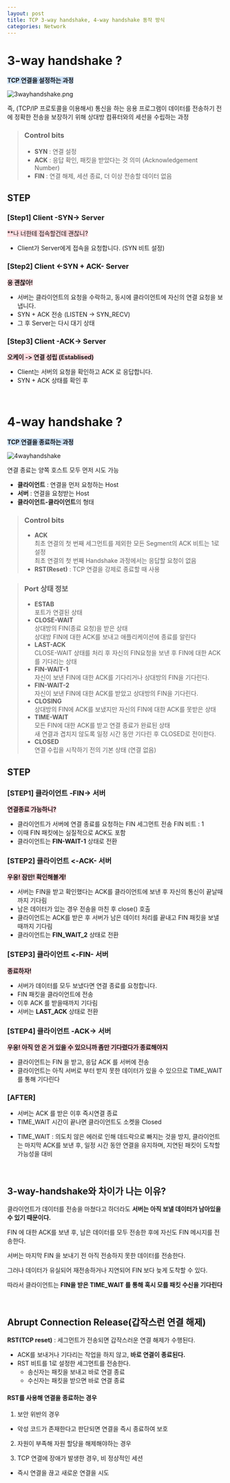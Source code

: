 ```yaml
---
layout: post
title: TCP 3-way handshake, 4-way handshake 동작 방식
categories: Network
---
```


# 3-way handshake ?
<span style="background-color: #D0E4FC">**TCP 연결을 설정하는 과정**</span>

![3wayhandshake.png](https://github.com/user-attachments/assets/9eaed275-cfb8-4736-b373-1d43cf98089c)


즉, (TCP/IP 프로토콜을 이용해서) 통신을 하는 응용 프로그램이
데이터를 전송하기 전에 정확한 전송을 보장하기 위해 상대방 컴퓨터와의 세션을 수립하는 과정


> ### Control bits
> - **SYN** : 연결 설정
> - **ACK** : 응답 확인, 패킷을 받았다는 것 의미 (Acknowledgement Number)
> - **FIN** : 연결 해제, 세션 종료, 더 이상 전송할 데이터 없음  
  
## STEP
### [Step1] Client -SYN-> Server
<span style="background-color: #ffdce0">**나 너한테 접속할건데 괜찮니?</span>
- Client가 Server에게 접속을 요청합니다. (SYN 비트 설정)

### [Step2] Client <-SYN + ACK- Server
<span style="background-color: #ffdce0">**웅 괜찮아!**</span>
- 서버는 클라이언트의 요청을 수락하고, 동시에 클라이언트에 자신의 연결 요청을 보냅니다.
- SYN + ACK 전송 (LISTEN -> SYN_RECV)
- 그 후 Server는 다시 대기 상태

### [Step3] Client -ACK-> Server
<span style="background-color: #ffdce0">**오케이 -> 연결 성립 (Establised)**</span>
- Client는 서버의 요청을 확인하고 ACK 로 응답합니다.
- SYN + ACK 상태를 확인 후







<br>







# 4-way handshake ?
<span style="background-color: #D0E4FC">**TCP 연결을 종료하는 과정**</span>  

![4wayhandshake](https://github.com/user-attachments/assets/e0d598a1-280c-4fbd-8948-c7f89dd5056e)

연결 종료는 양쪽 호스트 모두 먼저 시도 가능
- **클라이언트** : 연결을 먼저 요청하는 Host
- **서버** : 연결을 요청받는 Host 
- **클라이언트-클라이언트**의 형태


> ### Control bits
> - **ACK**  
> 최초 연결의 첫 번째 세그먼트를 제외한 모든 Segment의 ACK 비트는 1로 설정   
> 최초 연결의 첫 번째 Handshake 과정에서는 응답할 요청이 없음
> - **RST(Reset)** : TCP 연결을 강제로 종료할 때 사용  


> ### Port 상태 정보
> - **ESTAB**  
>  포트가 연결된 상태
> - **CLOSE-WAIT**  
>  상대방의 FIN(종료 요청)을 받은 상태   
> 상대방 FIN에 대한 ACK를 보내고 애플리케이션에 종료를 알린다
> - **LAST-ACK**  
> CLOSE-WAIT 상태를 처리 후 자신의 FIN요청을 보낸 후 FIN에 대한 ACK를 기다리는 상태
> - **FIN-WAIT-1**  
> 자신이 보낸 FIN에 대한 ACK를 기다리거나 상대방의 FIN을 기다린다.
> - **FIN-WAIT-2**  
> 자신이 보낸 FIN에 대한 ACK를 받았고 상대방의 FIN을 기다린다.
> - **CLOSING**  
> 상대방의 FIN에 ACK를 보냈지만 자신의 FIN에 대한 ACK를 못받은 상태
> - **TIME-WAIT**  
> 모든 FIN에 대한 ACK를 받고 연결 종료가 완료된 상태   
> 새 연결과 겹치지 않도록 일정 시간 동안 기다린 후 CLOSED로 전이한다.
> - **CLOSED**  
> 연결 수립을 시작하기 전의 기본 상태 (연결 없음)
  
  
  

## STEP
### [STEP1] 클라이언트 -FIN-> 서버
<span style="background-color: #ffdce0">**연결종료 가능하니?**</span>
- 클라이언트가 서버에 연결 종료를 요청하는 FIN 세그먼트 전송
  FIN 비트 : 1
- 이때 FIN 패킷에는 실질적으로 ACK도 포함
- 클라이언트는 **FIN-WAIT-1** 상태로 전환

### [STEP2] 클라이언트 <-ACK- 서버
<span style="background-color: #ffdce0">**우웅! 잠만! 확인해볼게!**</span>
- 서버는 FIN을 받고 확인했다는 ACK를 클라이언트에 보낸 후 자신의 통신이 끝날때까지 기다림
- 남은 데이터가 있는 경우 전송을 마친 후 close() 호출
- 클라이언트는 ACK를 받은 후 서버가 남은 데이터 처리를 끝내고 FIN 패킷을 보낼 때까지 기다림
- 클라이언트는 **FIN_WAIT_2** 상태로 전환

### [STEP3] 클라이언트 <-FIN- 서버
<span style="background-color: #ffdce0">**종료하자!**</span>
- 서버가 데이터를 모두 보냈다면 연결 종료를 요청합니다.
- FIN 패킷을 클라이언트에 전송
- 이후 ACK 를 받을때까지 기다림
- 서버는 **LAST_ACK** 상태로 전환

### [STEP4] 클라이언트 -ACK-> 서버
<span style="background-color: #ffdce0">**우웅! 아직 안 온 거 있을 수 있으니까 좀만 기다렸다가 종료해야지**</span>
- 클라이언트는 FIN 을 받고, 응답 ACK 를 서버에 전송
- 클라이언트는 아직 서버로 부터 받지 못한 데이터가 있을 수 있으므로 TIME_WAIT 를 통해 기다린다


### [AFTER]
- 서버는 ACK 를 받은 이후 즉시연결 종료
- TIME_WAIT 시간이 끝나면 클라이언트도 소켓을 Closed
  
  
  

* TIME_WAIT : 의도치 않은 에러로 인해 데드락으로 빠지는 것을 방지, 클라이언트는 마지막 ACK를 보낸 후, 일정 시간 동안 연결을 유지하며, 지연된 패킷이 도착할 가능성을 대비



<br>



## 3-way-handshake와 차이가 나는 이유?
클라이언트가 데이터를 전송을 마쳤다고 하더라도 **서버는 아직 보낼 데이터가 남아있을 수 있기 때문이다.**   

FIN 에 대한 ACK를 보낸 후, 남은 데이터를 모두 전송한 후에 자신도 FIN 메시지를 전송한다.  

서버는 마지막 FIN 을 보내기 전 아직 전송하지 못한 데이터를 전송한다.

그러나 데이터가 유실되어 재전송하거나 지연되어 FIN 보다 늦게 도착할 수 있다.

따라서 클라이언트는 **FIN을 받은  TIME_WAIT 를 통해 혹시 모를 패킷 수신을 기다린다**



<br>



## Abrupt Connection Release(갑작스런 연결 해제)

**RST(TCP reset)** : 세그먼트가 전송되면 갑작스러운 연결 해제가 수행된다.

- ACK를 보내거나 기다리는 작업을 하지 않고, **바로 연결이 종료된다.**
- RST 비트를 1로 설정한 세그먼트를 전송한다.
  - 송신자는 패킷을 보내고 바로 연결 종료
  - 수신자는 패킷을 받으면 바로 연결 종료


#### RST를 사용해 연결을 종료하는 경우
1. 보안 위반의 경우
- 악성 코드가 존재한다고 판단되면 연결을 즉시 종료하여 보호

2. 자원이 부족해 자원 할당을 해제해야하는 경우

3. TCP 연결에 장애가 발생한 경우, 비 정상적인 세션
- 즉시 연결을 끊고 새로운 연결을 시도


